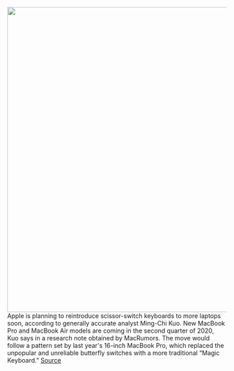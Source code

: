<img src='https://cdn.vox-cdn.com/thumbor/6EaaNQ5QlwrO0mMmqSBHIutoKI8=/0x0:2040x1360/1200x800/filters:focal(729x618:1055x944)/cdn.vox-cdn.com/uploads/chorus_image/image/66488531/vpavic_191118_3800_0127.0.jpg' width='700px' /><br/>
Apple is planning to reintroduce scissor-switch keyboards to more laptops soon, according to generally accurate analyst Ming-Chi Kuo. New MacBook Pro and MacBook Air models are coming in the second quarter of 2020, Kuo says in a research note obtained by MacRumors. The move would follow a pattern set by last year's 16-inch MacBook Pro, which replaced the unpopular and unreliable butterfly switches with a more traditional “Magic Keyboard.”
<a href='https://www.theverge.com/2020/3/12/21176289/macbook-air-pro-scissor-switch-keyboards-release-soon-report'> Source <a/>